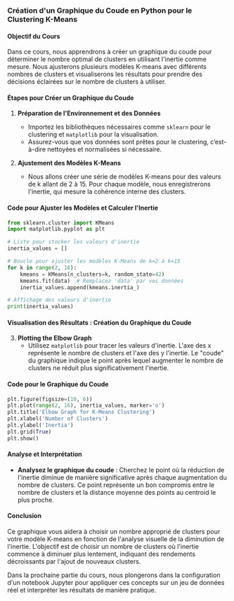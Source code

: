
### Création d'un Graphique du Coude en Python pour le Clustering K-Means

#### Objectif du Cours
Dans ce cours, nous apprendrons à créer un graphique du coude pour déterminer le nombre optimal de clusters en utilisant l'inertie comme mesure. Nous ajusterons plusieurs modèles K-means avec différents nombres de clusters et visualiserons les résultats pour prendre des décisions éclairées sur le nombre de clusters à utiliser.

#### Étapes pour Créer un Graphique du Coude

1. **Préparation de l'Environnement et des Données**
   - Importez les bibliothèques nécessaires comme `sklearn` pour le clustering et `matplotlib` pour la visualisation.
   - Assurez-vous que vos données sont prêtes pour le clustering, c’est-à-dire nettoyées et normalisées si nécessaire.

2. **Ajustement des Modèles K-Means**
   - Nous allons créer une série de modèles K-means pour des valeurs de k allant de 2 à 15. Pour chaque modèle, nous enregistrerons l'inertie, qui mesure la cohérence interne des clusters.

#### Code pour Ajuster les Modèles et Calculer l'Inertie

```python
from sklearn.cluster import KMeans
import matplotlib.pyplot as plt

# Liste pour stocker les valeurs d'inertie
inertia_values = []

# Boucle pour ajuster les modèles K-Means de k=2 à k=15
for k in range(2, 16):
    kmeans = KMeans(n_clusters=k, random_state=42)
    kmeans.fit(data)  # Remplacez 'data' par vos données
    inertia_values.append(kmeans.inertia_)

# Affichage des valeurs d'inertie
print(inertia_values)
```

#### Visualisation des Résultats : Création du Graphique du Coude

3. **Plotting the Elbow Graph**
   - Utilisez `matplotlib` pour tracer les valeurs d'inertie. L'axe des x représente le nombre de clusters et l'axe des y l'inertie. Le "coude" du graphique indique le point après lequel augmenter le nombre de clusters ne réduit plus significativement l'inertie.

#### Code pour le Graphique du Coude

```python
plt.figure(figsize=(10, 6))
plt.plot(range(2, 16), inertia_values, marker='o')
plt.title('Elbow Graph for K-Means Clustering')
plt.xlabel('Number of Clusters')
plt.ylabel('Inertia')
plt.grid(True)
plt.show()
```

#### Analyse et Interprétation
- **Analysez le graphique du coude** : Cherchez le point où la réduction de l'inertie diminue de manière significative après chaque augmentation du nombre de clusters. Ce point représente un bon compromis entre le nombre de clusters et la distance moyenne des points au centroid le plus proche.

#### Conclusion
Ce graphique vous aidera à choisir un nombre approprié de clusters pour votre modèle K-means en fonction de l'analyse visuelle de la diminution de l'inertie. L'objectif est de choisir un nombre de clusters où l'inertie commence à diminuer plus lentement, indiquant des rendements décroissants par l'ajout de nouveaux clusters.

Dans la prochaine partie du cours, nous plongerons dans la configuration d'un notebook Jupyter pour appliquer ces concepts sur un jeu de données réel et interpréter les résultats de manière pratique.
